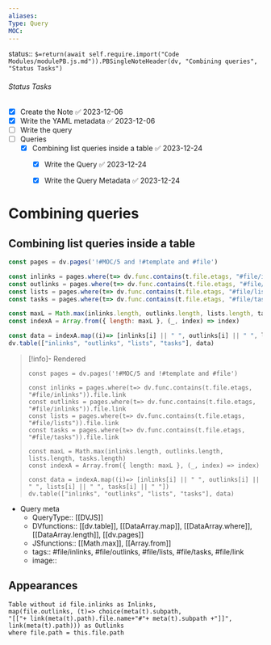 ```yaml
---
aliases: 
Type: Query
MOC:
---
```


status:: `$=return(await self.require.import("Code Modules/modulePB.js.md")).PBSingleNoteHeader(dv, "Combining queries", "Status Tasks")`

###### Status Tasks
- [x] Create the Note ✅ 2023-12-06
- [x] Write the YAML metadata ✅ 2023-12-06
- [ ] Write the query
- [ ] Queries
    - [x] Combining list queries inside a table ✅ 2023-12-24
        - [x] Write the Query ✅ 2023-12-24
        - [x] Write the Query Metadata ✅ 2023-12-24


# Combining queries


## Combining list queries inside a table

```js dataviewjs
const pages = dv.pages('!#MOC/5 and !#template and #file')

const inlinks = pages.where(t=> dv.func.contains(t.file.etags, "#file/inlinks")).file.link
const outlinks = pages.where(t=> dv.func.contains(t.file.etags, "#file/inlinks")).file.link
const lists = pages.where(t=> dv.func.contains(t.file.etags, "#file/lists")).file.link
const tasks = pages.where(t=> dv.func.contains(t.file.etags, "#file/tasks")).file.link

const maxL = Math.max(inlinks.length, outlinks.length, lists.length, tasks.length)
const indexA = Array.from({ length: maxL }, (_, index) => index)

const data = indexA.map((i)=> [inlinks[i] || " ", outlinks[i] || " ", lists[i] || " ", tasks[i] || " "])
dv.table(["inlinks", "outlinks", "lists", "tasks"], data)
```


>[!info]- Rendered
>```dataviewjs
>const pages = dv.pages('!#MOC/5 and !#template and #file')
>
>const inlinks = pages.where(t=> dv.func.contains(t.file.etags, "#file/inlinks")).file.link
>const outlinks = pages.where(t=> dv.func.contains(t.file.etags, "#file/inlinks")).file.link
>const lists = pages.where(t=> dv.func.contains(t.file.etags, "#file/lists")).file.link
>const tasks = pages.where(t=> dv.func.contains(t.file.etags, "#file/tasks")).file.link
>
>const maxL = Math.max(inlinks.length, outlinks.length, lists.length, tasks.length)
>const indexA = Array.from({ length: maxL }, (_, index) => index)
>
>const data = indexA.map((i)=> [inlinks[i] || " ", outlinks[i] || " ", lists[i] || " ", tasks[i] || " "])
>dv.table(["inlinks", "outlinks", "lists", "tasks"], data)
>```


- Query meta
    - QueryType:: [[DVJS]]
    - DVfunctions:: [[dv.table]], [[DataArray.map]], [[DataArray.where]], [[DataArray.length]], [[dv.pages]]
    - JSfunctions:: [[Math.max]], [[Array.from]]
    - tags:: #file/inlinks, #file/outlinks, #file/lists, #file/tasks, #file/link
    - image:: 



## Appearances

```dataview
Table without id file.inlinks as Inlinks, 
map(file.outlinks, (t)=> choice(meta(t).subpath, 
"[["+ link(meta(t).path).file.name+"#"+ meta(t).subpath +"]]", 
link(meta(t).path))) as Outlinks
where file.path = this.file.path
```




